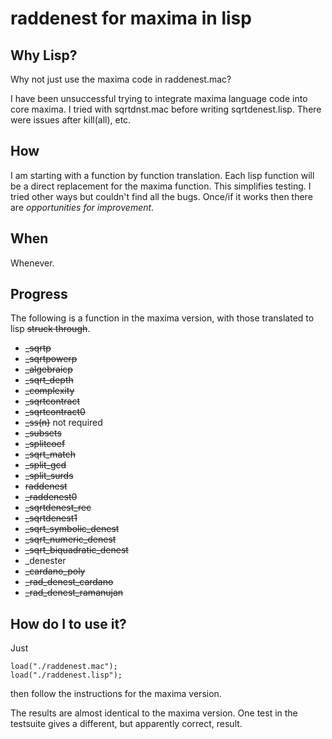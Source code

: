 # raddenest for maxima in lisp

## Why Lisp?

Why not just use the maxima code in raddenest.mac?

I have been unsuccessful trying to integrate maxima language code into
core maxima.  I tried with sqrtdnst.mac before writing sqrtdenest.lisp.
There were issues after kill(all), etc.

## How

I am starting with a function by function translation. Each lisp
function will be a direct replacement for the maxima function.  This
simplifies testing.  I tried other ways but couldn't find all the bugs.
Once/if it works then there are *opportunities for improvement*.

## When

Whenever.

## Progress

The following is a function in the maxima version, with those
translated to lisp ~~struck through~~.

* ~~_sqrtp~~ 
* ~~_sqrtpowerp~~
* ~~_algebraicp~~
* ~~_sqrt_depth~~
* ~~_complexity~~
* ~~_sqrtcontract~~
* ~~_sqrtcontract0~~
* ~~_ss(n)~~ not required
* ~~_subsets~~
* ~~_splitcoef~~
* ~~_sqrt_match~~
* ~~_split_gcd~~
* ~~_split_surds~~
* ~~raddenest~~
* ~~_raddenest0~~
* ~~_sqrtdenest_rec~~
* ~~_sqrtdenest1~~
* ~~_sqrt_symbolic_denest~~
* ~~_sqrt_numeric_denest~~
* ~~_sqrt_biquadratic_denest~~
* _denester
* ~~_cardano_poly~~
* ~~_rad_denest_cardano~~
* ~~_rad_denest_ramanujan~~


## How do I to use it?

Just

```
load("./raddenest.mac");
load("./raddenest.lisp");
```

then follow the instructions for the maxima version.

The results are almost identical to the maxima version.  One test in the testsuite gives a different, but apparently correct, result.
